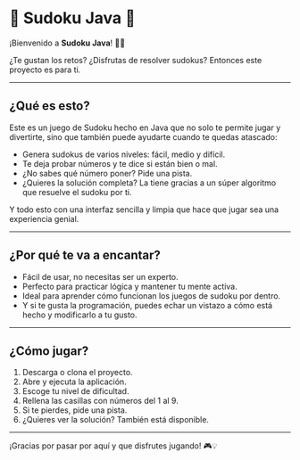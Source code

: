 # 🎉 Sudoku Java 🎉

¡Bienvenido a **Sudoku Java**! 🎲✨

¿Te gustan los retos? ¿Disfrutas de resolver sudokus? Entonces este proyecto es para ti.

---

## ¿Qué es esto?

Este es un juego de Sudoku hecho en Java que no solo te permite jugar y divertirte, sino que también puede ayudarte cuando te quedas atascado:

- Genera sudokus de varios niveles: fácil, medio y difícil.
- Te deja probar números y te dice si están bien o mal.
- ¿No sabes qué número poner? Pide una pista.
- ¿Quieres la solución completa? La tiene gracias a un súper algoritmo que resuelve el sudoku por ti.

Y todo esto con una interfaz sencilla y limpia que hace que jugar sea una experiencia genial.

---

## ¿Por qué te va a encantar?

- Fácil de usar, no necesitas ser un experto.
- Perfecto para practicar lógica y mantener tu mente activa.
- Ideal para aprender cómo funcionan los juegos de sudoku por dentro.
- Y si te gusta la programación, puedes echar un vistazo a cómo está hecho y modificarlo a tu gusto.

---

## ¿Cómo jugar?

1. Descarga o clona el proyecto.
2. Abre y ejecuta la aplicación.
3. Escoge tu nivel de dificultad.
4. Rellena las casillas con números del 1 al 9.
5. Si te pierdes, pide una pista.
6. ¿Quieres ver la solución? También está disponible.

---


¡Gracias por pasar por aquí y que disfrutes jugando! 🎮💡
